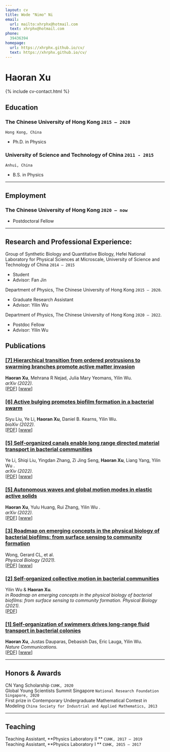 ```yaml
---
layout: cv
title: Wode "Nimo" Ni
email:
  url: mailto:xhrphx@hotmail.com
  text: xhrphx@hotmail.com
phone:
  39436394
homepage:
  url: https://xhrphx.github.io/cv/
  text: https://xhrphx.github.io/cv/
---
```


# Haoran Xu

<!--
include contact information from the front matter
Supported arguments:
    - homepage: url, text
        - phone
        - email
            -->

{% include cv-contact.html %}



## Education

### **The Chinese University of Hong Kong** `2015 – 2020`

```
Hong Kong, China
```

- Ph.D. in Physics

### **University of Science and Technology of China** `2011 - 2015`

```
Anhui, China
```

- B.S. in Physics



---

## Employment

### **The Chinese University of Hong Kong** `2020 – now`

- Postdoctoral Fellow



---

## Research and Professional Experience:

Group of Synthetic Biology and Quantitative Biology, Hefei National Laboratory for Physical Sciences at Microscale, University of Science and Technology of China `2014 – 2015`
- Student
- Advisor: Fan Jin

Department of Physics, The Chinese University of Hong Kong `2015 – 2020`. 
- Graduate Research Assistant
- Advisor: Yilin Wu

Department of Physics, The Chinese University of Hong Kong `2020 – 2022`. 
- Postdoc Fellow
- Advisor: Yilin Wu




## Publications

### [**[7] Hierarchical transition from ordered protrusions to swarming branches promote active matter invasion**](https://arxiv.org/pdf/2208.12424.pdf)

**Haoran Xu**, Mehrana R Nejad, Julia Mary Yeomans, Yilin Wu.<br>
_arXiv (2022)._ <br>
[[PDF](https://arxiv.org/pdf/2208.12424.pdf)]
[[www](https://arxiv.org/abs/2208.12424)]

### [**[6] Active bulging promotes biofilm formation in a bacterial swarm**](https://www.biorxiv.org/content/10.1101/2022.08.25.500950v1.full.pdf)

Siyu Liu, Ye Li, **Haoran Xu**, Daniel B. Kearns, Yilin Wu.<br>
_bioXiv (2022)._<br>
[[PDF](https://www.biorxiv.org/content/10.1101/2022.08.25.500950v1.full.pdf)]
[[www](https://www.biorxiv.org/content/10.1101/2022.08.25.500950v1)]

### [**[5] Self-organized canals enable long range directed material transport in bacterial communities**](https://www.biorxiv.org/content/10.1101/2022.05.19.492681v1.full.pdf)

Ye Li, Shiqi Liu, Yingdan Zhang, Zi Jing Seng, **Haoran Xu**, Liang Yang, Yilin Wu .<br>
_arXiv (2022)._ <br>
[[PDF]((https://www.biorxiv.org/content/10.1101/2022.05.19.492681v1.full.pdf))]
[[www](https://elifesciences.org/articles/79780)]

### [**[5] Autonomous waves and global motion modes in elastic active solids**](https://arxiv.org/pdf/2208.09664.pdf)

**Haoran Xu**, Yulu Huang, Rui Zhang, Yilin Wu .<br>
_arXiv (2022)._ <br>
[[PDF](https://arxiv.org/pdf/2208.09664.pdf)]
[[www](https://arxiv.org/abs/2208.09664)]


### [**[3] Roadmap on emerging concepts in the physical biology of bacterial biofilms: from surface sensing to community formation**](https://iopscience.iop.org/article/10.1088/1478-3975/abdc0e/pdf)

Wong, Gerard CL, et al.<br>
_Physical Biology (2021)._<br>
[[PDF](https://iopscience.iop.org/article/10.1088/1478-3975/abdc0e/pdf)]
[[www](https://iopscience.iop.org/article/10.1088/1478-3975/abdc0e)]

### [**[2] Self-organized collective motion in bacterial communities**](https://iopscience.iop.org/article/10.1088/1478-3975/abdc0e/ampdf#page=66)

Yilin Wu & **Haoran Xu**.<br>
_in Roadmap on emerging concepts in the physical biology of bacterial biofilms: from surface sensing to community formation. Physical Biology (2021)._<br>
[[PDF](https://iopscience.iop.org/article/10.1088/1478-3975/abdc0e/ampdf#page=66)]

### [**[1] Self-organization of swimmers drives long-range fluid transport in bacterial colonies**](https://arxiv.org/pdf/1904.00888.pdf)

**Haoran Xu**, Justas Dauparas, Debasish Das, Eric Lauga, Yilin Wu.<br>
_Nature Communications._<br>
[[PDF](https://arxiv.org/pdf/1904.00888.pdf)]
[[www](https://arxiv.org/abs/1904.00888)]




---

## Honors & Awards

CN Yang Scholarship `CUHK, 2020` <br>
Global Young Scientists Summit Singapore `National Research Foundation Singapore, 2020` <br>
First prize in Contemporary Undergraduate Mathematical Contest in Modeling `China Society for Industrial and Applied Mathematics, 2013` <br>



---

## Teaching

Teaching Assistant, **Physics Laboratory II ** `CUHK, 2017 – 2019` <br>
Teaching Assistant, **Physics Laboratory I ** `CUHK, 2015 – 2017` <br>


<!-- ### Footer

Last updated: May 2013 -->
